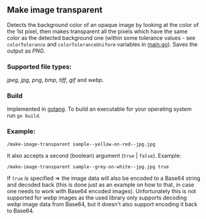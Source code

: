 ## Make image transparent

Detects the background color of an opaque image by looking at the color of the 1st pixel, then makes transparent all the pixels which have the same color as the detected background one (within some tolerance values - see `colorTolerance` and `colorToleranceUniform` variables in [main.go](./main.go#L219)). Saves the output as *PNG*.

### Supported file types:

*jpeg*, *jpg*, *png*, *bmp*, *tiff*, *gif* and *webp*.

### Build

Implemented in [golang](https://golang.org/). To build an executable for your operating system run `go build`.

### Example:

```
/make-image-transparent sample--yellow-on-red--jpg.jpg
```

It also accepts a second (boolean) argument (`true` | `false`). Example:

```
/make-image-transparent sample--grey-on-white--jpg.jpg true
```

If `true` is specified => the image data will also be encoded to a Base64 string and decoded back (this is done just as an example on how to that, in case one needs to work with Base64 encoded images).
Unfortunately this is not supported for *webp* images as the used library only supports decoding *webp* image data from Base64, but it doesn't also support encoding it back to Base64.
